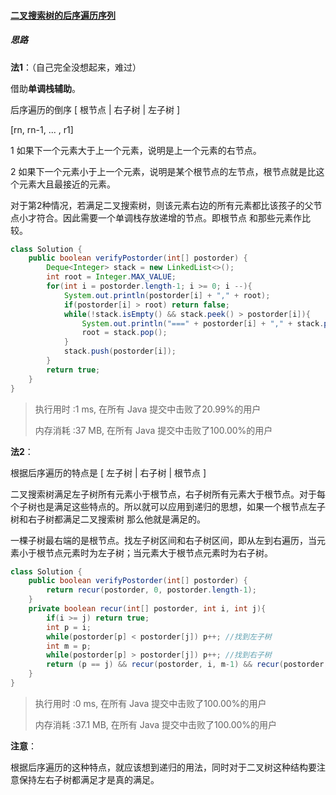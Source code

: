 #### [二叉搜索树的后序遍历序列](https://leetcode-cn.com/problems/er-cha-sou-suo-shu-de-hou-xu-bian-li-xu-lie-lcof/)

##### 思路

**法1**：（自己完全没想起来，难过）

借助**单调栈辅助**。

后序遍历的倒序 [ 根节点 | 右子树 | 左子树 ]

[rn, rn-1, ... , r1] 

1 如果下一个元素大于上一个元素，说明是上一个元素的右节点。

2 如果下一个元素小于上一个元素，说明是某个根节点的左节点，根节点就是比这个元素大且最接近的元素。

对于第2种情况，若满足二叉搜索树，则该元素右边的所有元素都比该孩子的父节点小才符合。因此需要一个单调栈存放递增的节点。即根节点  和那些元素作比较。

```java
class Solution {
    public boolean verifyPostorder(int[] postorder) {
        Deque<Integer> stack = new LinkedList<>();
        int root = Integer.MAX_VALUE;
        for(int i = postorder.length-1; i >= 0; i --){
            System.out.println(postorder[i] + "," + root);
            if(postorder[i] > root) return false;
            while(!stack.isEmpty() && stack.peek() > postorder[i]){
                System.out.println("===" + postorder[i] + "," + stack.peek());
                root = stack.pop();
            }
            stack.push(postorder[i]);
        }
        return true;
    }
}
```

> 执行用时 :1 ms, 在所有 Java 提交中击败了20.99%的用户
>
> 内存消耗 :37 MB, 在所有 Java 提交中击败了100.00%的用户

**法2**：

根据后序遍历的特点是 [ 左子树 | 右子树 | 根节点 ]

二叉搜索树满足左子树所有元素小于根节点，右子树所有元素大于根节点。对于每个子树也是满足这些特点的。所以就可以应用到递归的思想，如果一个根节点左子树和右子树都满足二叉搜索树 那么他就是满足的。

一棵子树最右端的是根节点。找左子树区间和右子树区间，即从左到右遍历，当元素小于根节点元素时为左子树；当元素大于根节点元素时为右子树。

```java
class Solution {
    public boolean verifyPostorder(int[] postorder) {
        return recur(postorder, 0, postorder.length-1);
    }
    private boolean recur(int[] postorder, int i, int j){
        if(i >= j) return true;
        int p = i;
        while(postorder[p] < postorder[j]) p++; //找到左子树
        int m = p;
        while(postorder[p] > postorder[j]) p++; //找到右子树
        return (p == j) && recur(postorder, i, m-1) && recur(postorder, m, j-1); //注意j-1  因为要把原本的根节点剔除
    }
}
```

> 执行用时 :0 ms, 在所有 Java 提交中击败了100.00%的用户
>
> 内存消耗 :37.1 MB, 在所有 Java 提交中击败了100.00%的用户

**注意**：

根据后序遍历的这种特点，就应该想到递归的用法，同时对于二叉树这种结构要注意保持左右子树都满足才是真的满足。